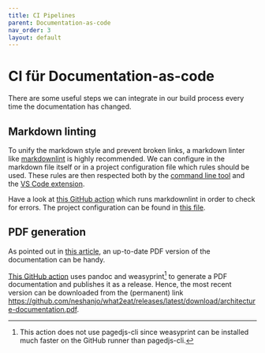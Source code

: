 ```yaml
---
title: CI Pipelines
parent: Documentation-as-code
nav_order: 3
layout: default
---
```


# CI für Documentation-as-code

There are some useful steps we can integrate in our build process every time the documentation has changed.

## Markdown linting

To unify the markdown style and prevent broken links, a markdown linter like [markdownlint](https://github.com/DavidAnson/markdownlint) is highly recommended. We can configure in the markdown file itself or in a project configuration file which rules should be used. These rules are then respected both by the [command line tool](https://github.com/igorshubovych/markdownlint-cli) and the [VS Code extension](https://github.com/DavidAnson/markdownlint).

Have a look at [this GitHub action](https://github.com/neshanjo/what2eat/blob/with-cache/.github/workflows/lint-markdown.yml) which runs markdownlint in order to check for errors. The project configuration can be found in [this file](https://github.com/neshanjo/what2eat/blob/with-cache/.markdownlint.jsonc).

## PDF generation

As pointed out in [this article](generate-pdf-from-markdown.md), an up-to-date PDF version of the documentation can be handy.

[This GitHub action](https://github.com/neshanjo/what2eat/blob/with-cache/.github/workflows/markdown-to-pdf.yml) uses pandoc and weasyprint[^1] to generate a PDF documentation and publishes it as a release. Hence, the most recent version can be downloaded from the (permanent) link <https://github.com/neshanjo/what2eat/releases/latest/download/architecture-documentation.pdf>.

[^1]: This action does not use pagedjs-cli since weasyprint can be installed much faster on the GitHub runner than pagedjs-cli.
